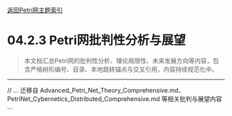 [返回Petri网主题索引](./README.md)

# 04.2.3 Petri网批判性分析与展望

> 本文档汇总Petri网的批判性分析、理论局限性、未来发展方向等内容，包含严格树形编号、目录、本地跳转锚点与交叉引用，内容持续规范化中。

---

// ... 迁移自 Advanced_Petri_Net_Theory_Comprehensive.md、PetriNet_Cybernetics_Distributed_Comprehensive.md 等相关批判与展望内容 ... 